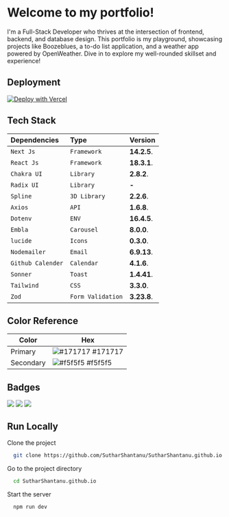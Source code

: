 # Welcome to my portfolio!


I'm a Full-Stack Developer who thrives at the intersection of frontend, backend, and database design. This portfolio is my playground, showcasing projects like Boozeblues, a to-do list application, and a weather app powered by OpenWeather. Dive in to explore my well-rounded skillset and experience!

## Deployment

[![Deploy with Vercel](https://vercel.com/button)](https://shantanusuthar.vercel.app)


## Tech Stack

| Dependencies    | Type     | Version                         |
| :------------ | :------- | :---------------------------------- |
| `Next Js` | `Framework` | **14.2.5**.|
| `React Js` | `Framework` | **18.3.1**.|
| `Chakra UI` | `Library` | **2.8.2**.|
| `Radix UI` | `Library` | **-**|
| `Spline` | `3D Library` | **2.2.6**.|
| `Axios` | `API` | **1.6.8**.|
| `Dotenv` | `ENV` | **16.4.5**.|
| `Embla ` | `Carousel` | **8.0.0**.|
| `lucide` | `Icons` | **0.3.0**.|
| `Nodemailer` | `Email` | **6.9.13**.|
| `Github Calender` | `Calendar` | **4.1.6**.|
| `Sonner` | `Toast` | **1.4.41**.|
| `Tailwind` | `CSS` | **3.3.0**.|
| `Zod` | `Form Validation` | **3.23.8**.|

## Color Reference

| Color     | Hex                                                              |
| --------- | ---------------------------------------------------------------- |
| Primary   | ![#171717](https://via.placeholder.com/10/171717?text=+) #171717 |
| Secondary | ![#f5f5f5](https://via.placeholder.com/10/f5f5f5?text=+) #f5f5f5 |

## Badges

[![](https://img.shields.io/github/last-commit/SutharShantanu/SutharShantanu.github.io?logo=GadgetGalaxt&style=for-the-badge)]()
[![](https://img.shields.io/github/contributors-anon/SutharShantanu/SutharShantanu.github.io?style=for-the-badge)]()
[![](https://img.shields.io/github/languages/count/SutharShantanu/SutharShantanu.github.io?style=for-the-badge)]()


## Run Locally

Clone the project

```bash
  git clone https://github.com/SutharShantanu/SutharShantanu.github.io.git
```

Go to the project directory

```bash
  cd SutharShantanu.github.io
```

Start the server

```bash
  npm run dev
```